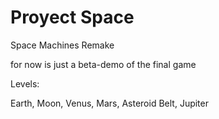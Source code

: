 # Proyect Space
Space Machines Remake

for now is just a beta-demo of the final game

Levels:

Earth,
Moon,
Venus,
Mars,
Asteroid Belt,
Jupiter

